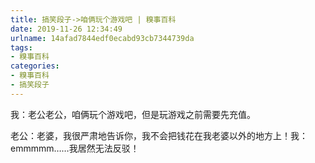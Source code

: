 ```yaml
---
title: 搞笑段子->咱俩玩个游戏吧 | 糗事百科
date: 2019-11-26 12:34:49
urlname: 14afad7844edf0ecabd93cb7344739da
tags: 
- 糗事百科
categories:
- 糗事百科
- 搞笑段子
---
```

我：老公老公，咱俩玩个游戏吧，但是玩游戏之前需要先充值。

老公：老婆，我很严肃地告诉你，我不会把钱花在我老婆以外的地方上！我：emmmmm……我居然无法反驳！


